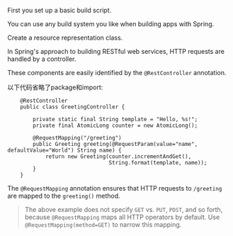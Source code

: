 First you set up a basic build script.

You can use any build system you like when building apps with Spring.

Create a resource representation class. 

In Spring's approach to building RESTful web services, HTTP requests are handled by a controller.

These components are easily identified by the `@RestController` annotation.

以下代码省略了package和import:

        @RestController
        public class GreetingController {
        
            private static final String template = "Hello, %s!";
            private final AtomicLong counter = new AtomicLong();
        
            @RequestMapping("/greeting")
            public Greeting greeting(@RequestParam(value="name", defaultValue="World") String name) {
                return new Greeting(counter.incrementAndGet(),
                                    String.format(template, name));
            }
        }
        
The `@RequestMapping` annotation ensures that HTTP requests to `/greeting` are mapped to the `greeting()` method.
        
> The above example does not specify `GET` vs. `PUT`, `POST`, and so forth, because `@RequestMapping` maps all HTTP operators by default. Use `@RequestMapping(method=GET)` to narrow this mapping.

